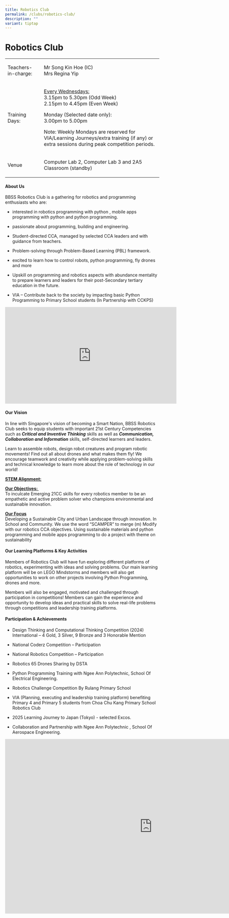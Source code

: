 ```yaml
---
title: Robotics Club
permalink: /clubs/robotics-club/
description: ""
variant: tiptap
---
```

<h1>Robotics Club</h1>
<table style="minWidth: 50px">
<colgroup>
<col>
<col>
</colgroup>
<tbody>
<tr>
<td rowspan="1" colspan="1">
<p>Teachers-in-charge:</p>
</td>
<td rowspan="1" colspan="1">
<p>Mr Song Kin Hoe (IC)
<br>Mrs Regina Yip</p>
</td>
</tr>
<tr>
<td rowspan="1" colspan="1">
<p>Training Days:</p>
</td>
<td rowspan="1" colspan="1">
<p><u>Every Wednesdays:</u>
<br>3.15pm to 5.30pm (Odd Week)
<br>2.15pm to 4.45pm (Even Week)</p>
<p></p>
<p>Monday (Selected date only):
<br>3.00pm to 5.00pm</p>
<p>Note: Weekly Mondays are reserved for VIA/Learning Journeys/extra training
(if any) or extra sessions during peak competition periods.
<br>
</p>
</td>
</tr>
<tr>
<td rowspan="1" colspan="1">
<p>Venue</p>
</td>
<td rowspan="1" colspan="1">
<p>Computer Lab 2, Computer Lab 3 and 2A5 Classroom (standby)</p>
</td>
</tr>
</tbody>
</table>
<h4>About Us</h4>
<p>BBSS Robotics Club is a gathering for robotics and programming enthusiasts
who are:</p>
<ul data-tight="true" class="tight">
<li>
<p>interested in robotics programming with python , mobile apps programming
with python and python programming.</p>
</li>
<li>
<p>passionate about programming, building and engineering.</p>
</li>
<li>
<p>Student-directed CCA, managed by selected CCA leaders and with guidance
from teachers.</p>
</li>
<li>
<p>Problem-solving through Problem-Based Learning (PBL) framework.</p>
</li>
<li>
<p>excited to learn how to control robots, python programming, fly drones
and more</p>
</li>
<li>
<p>Upskill on programming and robotics aspects with abundance mentality to
prepare learners and leaders for their post-Secondary tertiary education
in the future.</p>
</li>
<li>
<p>VIA – Contribute back to the society by impacting basic Python Programming
to Primary School students (In Partnership with CCKPS)</p>
</li>
</ul>
<div class="iframe-wrapper">
<iframe height="315" width="560" allowfullscreen="true" frameborder="0" src="https://www.youtube.com/embed/RrgpOVZPpsY?si=8-rnBT_npsohTa9Y"></iframe>
</div>
<h4>Our Vision</h4>
<p>In line with Singapore's vision of becoming a Smart Nation, BBSS Robotics
Club seeks to equip students with important 21st Century Competencies such
as<strong><em> Critical and Inventive Thinking</em></strong> skills as well
as <strong><em>Communication, Collaboration and Information</em></strong> skills,
self-directed learners and leaders.</p>
<p>Learn to assemble robots, design robot creatures and program robotic movements!
Find out all about drones and what makes them fly! We encourage teamwork
and creativity while applying problem-solving skills and technical knowledge
to learn more about the role of technology in our world!</p>
<p><strong><u>STEM Alignment:</u></strong>
</p>
<p><strong><u>Our Objectives:&nbsp;</u></strong>
<br>To inculcate Emerging 21CC skills for every robotics member to be an empathetic
and active problem solver who champions environmental and sustainable innovation.</p>
<p><strong><u>Our Focus</u></strong>
<br>Developing a Sustainable City and Urban Landscape through innovation.
In School and Community. We use the word “SCAMPER” to merge (m) Modify
with our robotics CCA objectives. Using sustainable materials and python
programming and mobile apps programming to do a project with theme on sustainability</p>
<h4>Our Learning Platforms &amp; Key Activities</h4>
<p>Members of Robotics Club will have fun exploring different platforms of
robotics, experimenting with ideas and solving problems. Our main learning
platform will be on LEGO Mindstorms and members will also get opportunities
to work on other projects involving Python Programming, drones and more.</p>
<p>Members will also be engaged, motivated and challenged through participation
in competitions! Members can gain the experience and opportunity to develop
ideas and practical skills to solve real-life problems through competitions
and leadership training platforms.</p>
<p></p>
<h4>Participation &amp; Achievements</h4>
<ul data-tight="true" class="tight">
<li>
<p>Design Thinking and Computational Thinking Competition (2024) International
– 4 Gold, 3 Silver, 9 Bronze and 3 Honorable Mention</p>
</li>
<li>
<p>National Coderz Competition – Participation</p>
</li>
<li>
<p>National Robotics Competition – Participation</p>
</li>
<li>
<p>Robotics 65 Drones Sharing by DSTA</p>
</li>
<li>
<p>Python Programming Training with Ngee Ann Polytechnic, School Of Electrical
Engineering.</p>
</li>
<li>
<p>Robotics Challenge Competition By Rulang Primary School</p>
</li>
<li>
<p>VIA (Planning, executing and leadership training platform) benefiting
Primary 4 and Primary 5 students from Choa Chu Kang Primary School Robotics
Club</p>
</li>
<li>
<p>2025 Learning Journey to Japan (Tokyo) - selected Excos.</p>
</li>
<li>
<p>Collaboration and Partnership with Ngee Ann Polytechnic , School Of Aerospace
Engineering.</p>
</li>
</ul>
<div class="iframe-wrapper">
<iframe height="569" width="960" allowfullscreen="true" frameborder="0" src="https://docs.google.com/presentation/d/e/2PACX-1vQNfm1C_AWnm8EV16nOPqA_90WKumvbwvogWzehb6ZvLWS_qGzFc9hbBizX_ny830kveraN69dq3sKj/pubembed?start=false&amp;loop=false&amp;delayms=3000"></iframe>
</div>
<p></p>